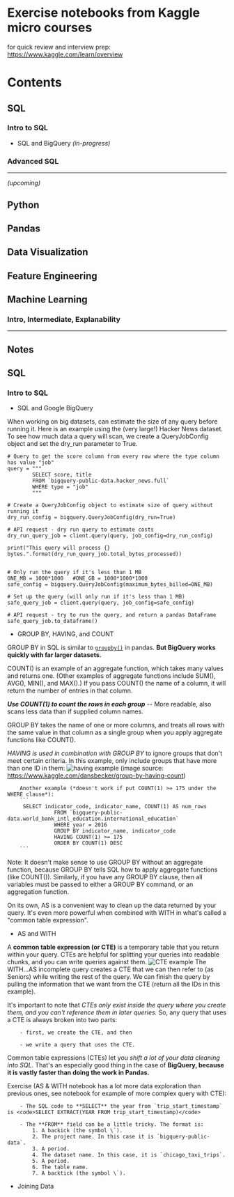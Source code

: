 # Exercise notebooks from Kaggle micro courses
for quick review and interview prep: 
https://www.kaggle.com/learn/overview
# Contents

## SQL
### Intro to SQL
* SQL and BigQuery *(in-progress)*

### Advanced SQL

---
*(upcoming)*
## Python
## Pandas
## Data Visualization
## Feature Engineering
## Machine Learning
### Intro, Intermediate, Explanability


----

## Notes

## SQL
### Intro to SQL
* SQL and Google BigQuery

When working on big datasets, can estimate the size of any query before running it. Here is an example using the (very large!) Hacker News dataset. To see how much data a query will scan, we create a QueryJobConfig object and set the dry_run parameter to True.

```
# Query to get the score column from every row where the type column has value "job"
query = """
        SELECT score, title
        FROM `bigquery-public-data.hacker_news.full`
        WHERE type = "job" 
        """

# Create a QueryJobConfig object to estimate size of query without running it
dry_run_config = bigquery.QueryJobConfig(dry_run=True)

# API request - dry run query to estimate costs
dry_run_query_job = client.query(query, job_config=dry_run_config)

print("This query will process {} bytes.".format(dry_run_query_job.total_bytes_processed))


# Only run the query if it's less than 1 MB  
ONE_MB = 1000*1000   #ONE_GB = 1000*1000*1000
safe_config = bigquery.QueryJobConfig(maximum_bytes_billed=ONE_MB)

# Set up the query (will only run if it's less than 1 MB)
safe_query_job = client.query(query, job_config=safe_config)

# API request - try to run the query, and return a pandas DataFrame
safe_query_job.to_dataframe()
```

* GROUP BY, HAVING, and COUNT

GROUP BY in SQL is similar to [`groupby()`](https://pandas.pydata.org/pandas-docs/stable/reference/api/pandas.DataFrame.groupby.html) in pandas. **But BigQuery works quickly with far larger datasets.**

COUNT() is an example of an aggregate function, which takes many values and returns one. (Other examples of aggregate functions include SUM(), AVG(), MIN(), and MAX().) If you pass COUNT() the name of a column, it will return the number of entries in that column. 

***Use COUNT(1) to count the rows in each group*** -- More readable, also scans less data than if supplied column names.

GROUP BY takes the name of one or more columns, and treats all rows with the same value in that column as a single group when you apply aggregate functions like COUNT().

*HAVING is used in combination with GROUP BY* to ignore groups that don't meet certain criteria. In this example, only include groups that have more than one ID in them:
![having example](https://i.imgur.com/2ImXfHQ.png) (image source: https://www.kaggle.com/dansbecker/group-by-having-count)

        Another example (*doesn't work if put COUNT(1) >= 175 under the WHERE clause*):
        ```
         SELECT indicator_code, indicator_name, COUNT(1) AS num_rows
                   FROM `bigquery-public-data.world_bank_intl_education.international_education`
                   WHERE year = 2016
                   GROUP BY indicator_name, indicator_code
                   HAVING COUNT(1) >= 175
                   ORDER BY COUNT(1) DESC
        ```

Note: It doesn't make sense to use GROUP BY without an aggregate function, because GROUP BY tells SQL how to apply aggregate functions (like COUNT()). Similarly, if you have any GROUP BY clause, then all variables must be passed to either a GROUP BY command, or an aggregation function.

On its own, AS is a convenient way to clean up the data returned by your query. It's even more powerful when combined with WITH in what's called a "common table expression".

* AS and WITH

A **common table expression (or CTE)** is a temporary table that you return within your query. CTEs are helpful for splitting your queries into readable chunks, and you can write queries against them.
![CTE example](https://i.imgur.com/3xQZM4p.png)
The WITH...AS incomplete query creates a CTE that we can then refer to (as Seniors) while writing the rest of the query.
We can finish the query by pulling the information that we want from the CTE (return all the IDs in this example). 

It's important to note that *CTEs only exist inside the query where you create them, and you can't reference them in later queries.* So, any query that uses a CTE is always broken into two parts: 

        - first, we create the CTE, and then 
        
        - we write a query that uses the CTE.

Common table expressions (CTEs) let you *shift a lot of your data cleaning into SQL*. That's an especially good thing in the case of **BigQuery, because it is vastly faster than doing the work in Pandas.** 

Exercise (AS & WITH notebook has a lot more data exploration than previous ones, see notebook for example of more complex query with CTE): 

        - The SQL code to **SELECT** the year from `trip_start_timestamp` is <code>SELECT EXTRACT(YEAR FROM trip_start_timestamp)</code>

        - The **FROM** field can be a little tricky. The format is:
            1. A backick (the symbol \`).
            2. The project name. In this case it is `bigquery-public-data`.
            3. A period.
            4. The dataset name. In this case, it is `chicago_taxi_trips`.
            5. A period.
            6. The table name.
            7. A backtick (the symbol \`).
           

* Joining Data
